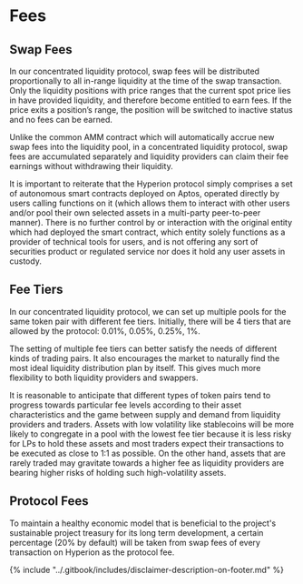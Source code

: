 # Fees

## **Swap Fees** <a href="#swap-fees" id="swap-fees"></a>

In our concentrated liquidity protocol, swap fees will be distributed proportionally to all in-range liquidity at the time of the swap transaction. Only the liquidity positions with price ranges that the current spot price lies in have provided liquidity, and therefore become entitled to earn fees. If the price exits a position’s range, the position will be switched to inactive status and no fees can be earned.

Unlike the common AMM contract which will automatically accrue new swap fees into the liquidity pool, in a concentrated liquidity protocol, swap fees are accumulated separately and liquidity providers can claim their fee earnings without withdrawing their liquidity.

It is important to reiterate that the Hyperion protocol simply comprises a set of autonomous smart contracts deployed on Aptos, operated directly by users calling functions on it (which allows them to interact with other users and/or pool their own selected assets in a multi-party peer-to-peer manner). There is no further control by or interaction with the original entity which had deployed the smart contract, which entity solely functions as a provider of technical tools for users, and is not offering any sort of securities product or regulated service nor does it hold any user assets in custody.

## **Fee Tiers** <a href="#fee-tiers" id="fee-tiers"></a>

In our concentrated liquidity protocol, we can set up multiple pools for the same token pair with different fee tiers. Initially, there will be 4 tiers that are allowed by the protocol: 0.01%, 0.05%, 0.25%, 1%.

The setting of multiple fee tiers can better satisfy the needs of different kinds of trading pairs. It also encourages the market to naturally find the most ideal liquidity distribution plan by itself. This gives much more flexibility to both liquidity providers and swappers.

It is reasonable to anticipate that different types of token pairs tend to progress towards particular fee levels according to their asset characteristics and the game between supply and demand from liquidity providers and traders. Assets with low volatility like stablecoins will be more likely to congregate in a pool with the lowest fee tier because it is less risky for LPs to hold these assets and most traders expect their transactions to be executed as close to 1:1 as possible. On the other hand, assets that are rarely traded may gravitate towards a higher fee as liquidity providers are bearing higher risks of holding such high-volatility assets.

## **Protocol Fees** <a href="#protocol-fees" id="protocol-fees"></a>

To maintain a healthy economic model that is beneficial to the project's sustainable project treasury for its long term development, a certain percentage (20% by default) will be taken from swap fees of every transaction on Hyperion as the protocol fee.



{% include "../.gitbook/includes/disclaimer-description-on-footer.md" %}
